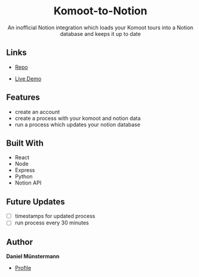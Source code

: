 <h1 align="center">Komoot-to-Notion</h1>

<p align="center">An inofficial Notion integration which loads your Komoot tours into a Notion database and keeps it up to date</p>

## Links

- [Repo](https://github.com/Broump/komoot-to-notion> "Komoot-to-Notion Repo")

- [Live Demo](<https://komoot-to-notion.netlify.app> "Live Demo")

## Features

- create an account
- create a process with your komoot and notion data
- run a process which updates your notion database

## Built With

- React
- Node
- Express
- Python
- Notion API

## Future Updates

- [ ] timestamps for updated process
- [ ] run process every 30 minutes

## Author

**Daniel Münstermann**

- [Profile](https://github.com/Broump "Daniel Münstermann")
